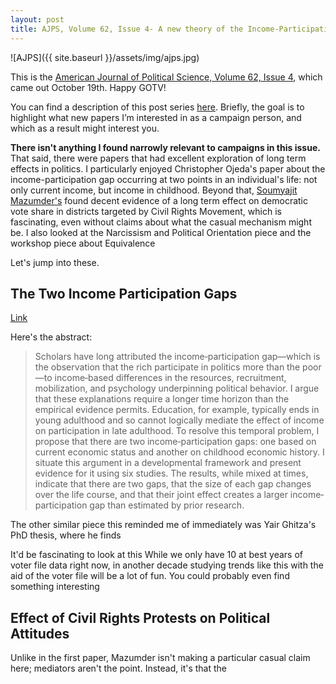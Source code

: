 ```yaml
---
layout: post
title: AJPS, Volume 62, Issue 4- A new theory of the Income-Participation Gap, Equivalence Tests, and Narcissism
---
```


![AJPS]({{ site.baseurl }}/assets/img/ajps.jpg)

This is the [American Journal of Political Science, Volume 62, Issue 4](https://onlinelibrary.wiley.com/toc/15405907/current), which came out October 19th. Happy GOTV!

You can find a description of this post series [here](2018-10-23-Journal-Articles-for-Campaigns.md). Briefly, the goal is to highlight what new papers I’m interested in as a campaign person, and which as a result might interest you.

**There isn't anything I found narrowly relevant to campaigns in this issue.** That said, there were papers that had excellent exploration of long term effects in politics. I particularly enjoyed Christopher
Ojeda's paper about the income-participation gap occurring at two points in an individual's life: not only current income, but income in childhood. Beyond that, [Soumyajit Mazumder's](https://twitter.com/shom_mazumder?lang=en) found decent evidence of a long term effect on
democratic vote share in districts targeted by Civil Rights Movement, which is fascinating, even without claims about what the casual mechanism might be. I also looked at the Narcissism and Political Orientation piece and the workshop piece about Equivalence

Let's jump into these.

The Two Income Participation Gaps
-----
[Link](https://onlinelibrary.wiley.com/doi/10.1111/ajps.12375)

Here's the abstract:

>Scholars have long attributed the income‐participation gap—which is the observation that the rich participate in politics more than the poor—to income‐based differences in the resources, recruitment, mobilization, and psychology underpinning political behavior. I argue that these explanations require a longer time horizon than the empirical evidence permits. Education, for example, typically ends in young adulthood and so cannot logically mediate the effect of income on participation in late adulthood. To resolve this temporal problem, I propose that there are two income‐participation gaps: one based on current economic status and another on childhood economic history. I situate this argument in a developmental framework and present evidence for it using six studies. The results, while mixed at times, indicate that there are two gaps, that the size of each gap changes over the life course, and that their joint effect creates a larger income‐participation gap than estimated by prior research.



The other similar piece this reminded me of immediately was Yair Ghitza's PhD thesis, where he finds

It'd be fascinating to look at this While we only have 10 at best years of voter file data right now, in another decade studying trends like this with the aid of the voter file will be a lot of fun. You could probably even find something interesting

Effect of Civil Rights Protests on Political Attitudes
-----

Unlike in the first paper, Mazumder isn't making a particular casual claim here; mediators aren't the point. Instead, it's that the
